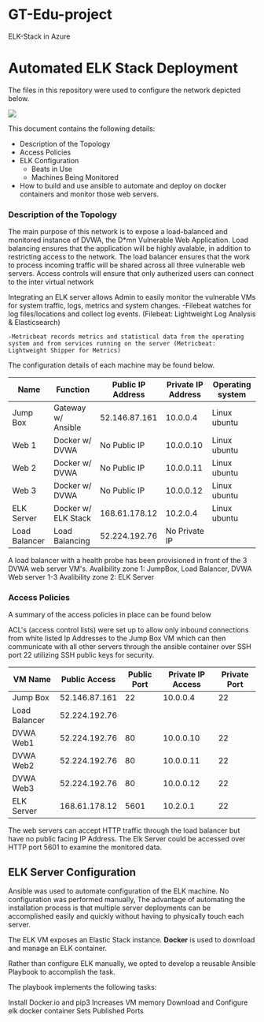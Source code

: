 # GT-Edu-project
ELK-Stack in Azure

# Automated ELK Stack Deployment
The files in this repository were used to configure the network depicted below.

![](https://user-images.githubusercontent.com/71580112/109997994-cbe07180-7cde-11eb-939d-1aced4b58d3d.png)




This document contains the following details:
- Description of the Topology
- Access Policies
- ELK Configuration
  - Beats in Use
  - Machines Being Monitored
- How to build and use ansible to automate and deploy on docker containers and monitor those web servers.


### Description of the Topology

The main purpose of this network is to expose a load-balanced and monitored instance of DVWA, the D*mn Vulnerable Web Application.
Load balancing ensures that the application will be highly avalable, in addition to restricting access to the network.
The load balancer ensures that the work to process incoming traffic will be shared across all three vulnerable web servers.  Access controls will ensure that only autherized users can connect to the inter virtual network 

Integrating an ELK server allows Admin to easily monitor the vulnerable VMs for system traffic, logs, metrics and system changes.
    -Filebeat watches for log files/locations and collect log events. (Filebeat: Lightweight Log Analysis & Elasticsearch)
    
    -Metricbeat records metrics and statistical data from the operating system and from services running on the server (Metricbeat: Lightweight Shipper for Metrics)

The configuration details of each machine may be found below.


| Name          | Function            | Public IP Address | Private IP Address | Operating system | 
|---------------|---------------------|-------------------|--------------------|------------------|
| Jump Box      | Gateway w/ Ansible  | 52.146.87.161     | 10.0.0.4           | Linux ubuntu     |
| Web 1         | Docker w/ DVWA      | No Public IP      | 10.0.0.10          | Linux ubuntu     |
| Web 2         | Docker w/ DVWA      | No Public IP      | 10.0.0.11          | Linux ubuntu     |
| Web 3         | Docker w/ DVWA      | No Public IP      | 10.0.0.12          | Linux ubuntu     |
| ELK Server    | Docker w/ ELK Stack | 168.61.178.12     | 10.2.0.4           | Linux ubuntu     |
| Load Balancer | Load Balancing      | 52.224.192.76     | No Private IP      |                  |

A load balancer with a health probe has been provisioned in front of the 3 DVWA web server VM's.
Avalibility zone 1: JumpBox, Load Balancer, DVWA Web server 1-3
Avalibility zone 2: ELK Server




### Access Policies

A summary of the access policies in place can be found below

ACL's (access control lists) were set up to allow only inbound connections from white listed Ip Addresses to the Jump Box VM which can then communicate with all other servers through the ansible container over SSH port 22 utilizing SSH public keys for security. 

| VM Name       | Public Access | Public Port | Private IP Access | Private Port |
|---------------|---------------|-------------|-------------------|--------------|
| Jump Box      | 52.146.87.161 | 22          | 10.0.0.4          | 22           |
| Load Balancer | 52.224.192.76 |             |                   |              |
| DVWA Web1     | 52.224.192.76 | 80          | 10.0.0.10         | 22           |
| DVWA Web2     | 52.224.192.76 | 80          | 10.0.0.11         | 22           |
| DVWA Web3     | 52.224.192.76 | 80          | 10.0.0.12         | 22           |
| ELK Server    | 168.61.178.12 | 5601        | 10.2.0.1          | 22           |

The web servers can accept HTTP traffic through the load balancer but have no public facing IP Address. The Elk Server could be accessed over HTTP port 5601 to examine the monitored data.


## ELK Server Configuration

Ansible was used to automate configuration of the ELK machine. No configuration was performed manually, The advantage of automating the installation process is that multiple server deployments can be accomplished easily and quickly without having to physically touch each server.

The ELK VM exposes an Elastic Stack instance. **Docker** is used to download and manage an ELK container.

Rather than configure ELK manually, we opted to develop a reusable Ansible Playbook to accomplish the task.



The playbook implements the following tasks:

Install Docker.io and pip3
Increases VM memory
Download and Configure elk docker container
Sets Published Ports
  
